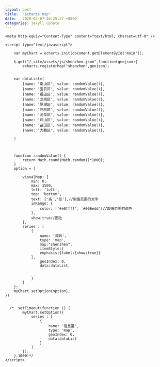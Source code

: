 ```yaml
---
layout: post
title:  "Echarts map"
date:   2020-03-07 10:25:27 +0800
categories: jekyll update
---
```


<html>
<head>

    <meta http-equiv="Content-Type" content="text/html; charset=utf-8" />

</head>
    <!-- 引入 echarts.js -->
    <script src="https://apps.bdimg.com/libs/jquery/2.1.4/jquery.min.js"></script>     
    <script src="https://cdn.bootcss.com/echarts/4.2.1-rc1/echarts.min.js"></script>

<body>
    <div id="main" style="height:600px;"/>
</body>

  
    <script type="text/javascript">

        var myChart = echarts.init(document.getElementById('main'));

        $.get("/_site/assets/js/shenzhen.json",function(geojson){
            echarts.registerMap("shenzhen",geojson);
        

        var dataList=[
            {name: "南山区", value: randomValue()},
            {name: '宝安区', value: randomValue()},
            {name: '福田区', value: randomValue()},
            {name: '龙岗区', value: randomValue()},
            {name: '罗湖区', value: randomValue()},
            {name: '光明区', value: randomValue()},
            {name: '龙华区', value: randomValue()},
            {name: '坪山区', value: randomValue()},
            {name: '盐田区', value: randomValue()},
            {name: '大鹏区', value: randomValue()},
  
        ]
        
 

        function randomValue() {
            return Math.round(Math.random()*1000);
        }
        option = {
            
            visualMap: {
                min: 0,
                max: 1500,
                left: 'left',
                top: 'bottom',
                text: ['高','低'],//取值范围的文字
                inRange: {
                    color: ['#e0ffff', '#006edd']//取值范围的颜色
                },
                show:true//图注
            },
            series : [  
                {
                    name: '深圳',
                    type: 'map',
                    map:"shenzhen",
                    itemStyle:{
                    emphasis:{label:{show:true}}
                },
                    geoIndex: 0,
                    data:dataList,
                    
                    
                }
            ]
        };
        myChart.setOption(option);
    })

 
      /*  setTimeout(function () {
            myChart.setOption({
                series : [
                    {
                        name: '信息量',
                        type: 'map',
                        geoIndex: 0,
                        data:dataList
                    }
                ]
            });
        },1000)*/
    </script>

</html>

